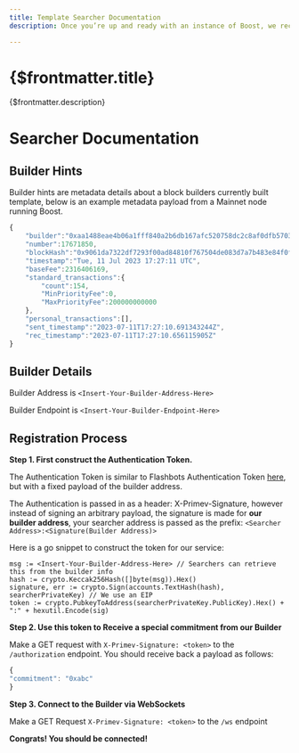 ```yaml
---
title: Template Searcher Documentation
description: Once you’re up and ready with an instance of Boost, we recommend you create a set of documentation for searchers to easily connect to you. The following is a standard template you can fill in with your network configurations.

---
```


# {$frontmatter.title}

{$frontmatter.description}

# Searcher Documentation

## Builder Hints

Builder hints are metadata details about a block builders currently built template, below is an example metadata payload from a Mainnet node running Boost.

```javascript
{
    "builder":"0xaa1488eae4b06a1fff840a2b6db167afc520758dc2c8af0dfb57037954df3431b747e2f900fe8805f05d635e9a29717b",
    "number":17671850,
    "blockHash":"0x9061da7322df7293f00ad84810f767504de083d7a7b483e84f0f4de1d5bc0130",
    "timestamp":"Tue, 11 Jul 2023 17:27:11 UTC",
    "baseFee":2316406169,
    "standard_transactions":{
        "count":154,
        "MinPriorityFee":0,
        "MaxPriorityFee":200000000000
    },
    "personal_transactions":[],
    "sent_timestamp":"2023-07-11T17:27:10.691343244Z",
    "rec_timestamp":"2023-07-11T17:27:10.656115905Z"
}
```

## Builder Details

Builder Address is `<Insert-Your-Builder-Address-Here>`

Builder Endpoint is `<Insert-Your-Builder-Endpoint-Here>`

## Registration Process

**Step 1. First construct the Authentication Token.**

The Authentication Token is similar to Flashbots Authentication Token [here](https://docs.flashbots.net/flashbots-auction/searchers/advanced/rpc-endpoint#authentication), but with a fixed payload of the builder address.

The Authentication is passed in as a header: X-Primev-Signature, however instead of signing an arbitrary payload, the signature is made for **our builder address**, your searcher address is passed as the prefix: `<Searcher Address>:<Signature(Builder Address)>`

Here is a go snippet to construct the token for our service:

```
msg := <Insert-Your-Builder-Address-Here> // Searchers can retrieve this from the builder info 
hash := crypto.Keccak256Hash([]byte(msg)).Hex()
signature, err := crypto.Sign(accounts.TextHash(hash), searcherPrivateKey) // We use an EIP 
token := crypto.PubkeyToAddress(searcherPrivateKey.PublicKey).Hex() + ":" + hexutil.Encode(sig)
```

**Step 2. Use this token to Receive a special commitment from our Builder**

Make a GET request with `X-Primev-Signature: <token>` to the `/authorization` endpoint. You should receive back a payload as follows:

```javascript
{
"commitment": "0xabc"
}
```

**Step 3. Connect to the Builder via WebSockets**

Make a GET Request `X-Primev-Signature: <token>` to the `/ws` endpoint

**Congrats! You should be connected!**
